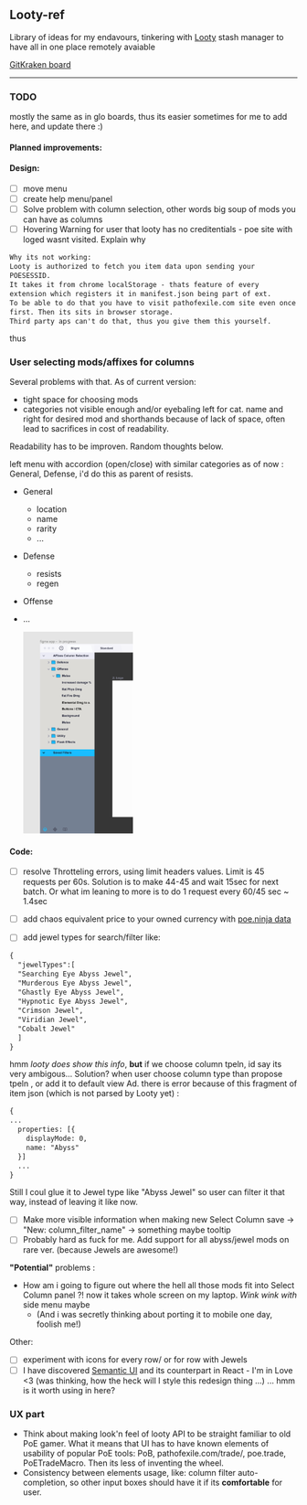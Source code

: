 ## Looty-ref

Library of ideas for my endavours, tinkering with [Looty](https://github.com/benjaminjackman/looty/) stash manager
to have all in one place remotely avaiable

[GitKraken board](https://app.gitkraken.com/glo/board/XdYli-AbPwAPFRzD)

---

### TODO
mostly the same as in glo boards, thus its easier sometimes for me to add here, and update there :)

#### Planned improvements:
#### Design:
 - [ ] move menu
 - [ ] create help menu/panel 
 - [ ] Solve problem with column selection, other words big soup of mods you can have as columns
 - [ ] Hovering Warning for user that looty has no creditentials - poe site with loged wasnt visited. Explain why 
```
Why its not working:
Looty is authorized to fetch you item data upon sending your POESESSID.
It takes it from chrome localStorage - thats feature of every extension which registers it in manifest.json being part of ext.
To be able to do that you have to visit pathofexile.com site even once first. Then its sits in browser storage.
Third party aps can't do that, thus you give them this yourself.
```
 thus
 
 ### User selecting mods/affixes for columns
 
 Several problems with that. As of current version:
 * tight space for choosing mods
 * categories not visible enough and/or eyebaling left for cat. name and right for desired mod and shorthands because of lack of space, often lead to sacrifices in cost of readability.

Readability has to be improven. Random thoughts below.

left menu with accordion (open/close) with similar categories as of now : General, Defense, i'd do this as parent of resists.

- General
  - location
  - name 
  - rarity
  - ...
- Defense
  - resists
  - regen
- Offense
- ...
  
  <img src="https://github.com/Traf27/Looty-ref/blob/master/READMEpics/affix_column_selection_test-0.1.png" alt="drawing" width="40%"/>
  
 #### Code:
 - [ ] resolve Throtteling errors, using limit headers values. Limit is 45 requests per 60s. 
Solution is to make 44-45 and wait 15sec for next batch. Or what im leaning to more is to do 1 request every 60/45 sec  ~ 1.4sec

 - [ ] add chaos equivalent price to your owned currency with [poe.ninja data](https://poe.ninja/api/Data/GetCurrencyOverview?league=Blight)
 - [ ] add jewel types for search/filter like: 
 
  ```
  { 
    "jewelTypes":[
    "Searching Eye Abyss Jewel",
    "Murderous Eye Abyss Jewel",
    "Ghastly Eye Abyss Jewel",
    "Hypnotic Eye Abyss Jewel",
    "Crimson Jewel",
    "Viridian Jewel",
    "Cobalt Jewel"
    ]
  }
  ```
hmm *looty does show this info*, **but** if we choose column tpeln, id say its very ambigous... Solution? when user choose column type than propose tpeln , or add it to default view
Ad. there is error because of this fragment of item json (which is not parsed by Looty yet) :
```
{
...
  properties: [{
    displayMode: 0,
    name: "Abyss"
  }]
  ...
}
```
Still I coul glue it to Jewel type like "Abyss Jewel" so user can filter it that way, instead of leaving it like now.

  
  - [ ] Make more visible information when making new Select Column save -> "New: column_filter_name" -> something maybe tooltip  
  - [ ] Probably hard as fuck for me. Add support for all abyss/jewel mods on rare ver. (because Jewels are awesome!)
  
  **"Potential"** problems :
  * How am i going to figure out where the hell all those mods fit into Select Column panel ?! now it takes whole screen on my laptop. *Wink wink with* side menu maybe
    * (And i was secretly thinking about porting it to mobile one day, foolish me!) 

  
  
  Other: 
 - [ ] experiment with icons for every row/ or for row with Jewels
 - [ ] I have discovered [Semantic UI](https://github.com/Semantic-Org/Semantic-UI) and its counterpart in React - I'm in Love <3 (was thinking, how the heck will I style this redesign thing ...) ... hmm is it worth using in here?
 
 ### UX part
 - Think about making look'n feel of looty API to be straight familiar to old PoE gamer. What it means that UI has to have known elements of usability of popular PoE tools: PoB, pathofexile.com/trade/, poe.trade, PoETradeMacro. Then its less of inventing the wheel.
 - Consistency between elements usage, like: column filter auto-completion, so other input boxes should have it if its **comfortable** for user.

